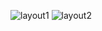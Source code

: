 ![layout1](https://github.com/Tobzid/my-grid/assets/105335887/a725beb5-8b62-4d3f-8592-bbcb5b7e0ef0)
![layout2](https://github.com/Tobzid/my-grid/assets/105335887/6886b9cf-25db-4ac4-b752-54887cae9ea8)
